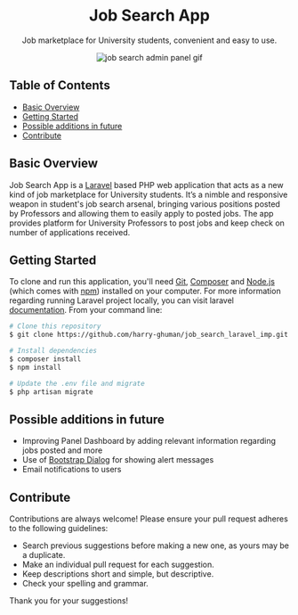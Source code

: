 <h1 align="center">Job Search App</h1>
<p align="center">Job marketplace for University students, convenient and easy to use.</p>
<p align="center"><img src="public/img/readme/job-search-demo-admin-panel.gif" alt="job search admin panel gif"></p>

## Table of Contents
- [Basic Overview](#basic-overview)
- [Getting Started](#getting-started)
- [Possible additions in future](#possible-additions-in-future)
- [Contribute](#contribute)

## Basic Overview
Job Search App is a [Laravel](https://laravel.com) based PHP web application that acts as a new kind of job marketplace for University students. It’s a nimble and responsive weapon in student's job search arsenal, bringing various positions posted by Professors and allowing them to easily apply to posted jobs. The app provides platform for University Professors to post jobs and keep check on number of applications received.

## Getting Started
To clone and run this application, you'll need [Git](https://git-scm.com/downloads), [Composer](https://getcomposer.org/download) and [Node.js](https://nodejs.org/en/download/) (which comes with [npm](http://npmjs.com)) installed on your computer. For more information regarding running Laravel project locally, you can visit laravel [documentation](https://laravel.com/docs/5.4/#installation). From your command line:
```bash
# Clone this repository
$ git clone https://github.com/harry-ghuman/job_search_laravel_imp.git

# Install dependencies
$ composer install
$ npm install

# Update the .env file and migrate
$ php artisan migrate
```

## Possible additions in future
- Improving Panel Dashboard by adding relevant information regarding jobs posted and more
- Use of [Bootstrap Dialog](https://nakupanda.github.io/bootstrap3-dialog/) for showing alert messages
- Email notifications to users

## Contribute
Contributions are always welcome! Please ensure your pull request adheres to the following guidelines:
- Search previous suggestions before making a new one, as yours may be a duplicate.
- Make an individual pull request for each suggestion.
- Keep descriptions short and simple, but descriptive.
- Check your spelling and grammar.

Thank you for your suggestions!